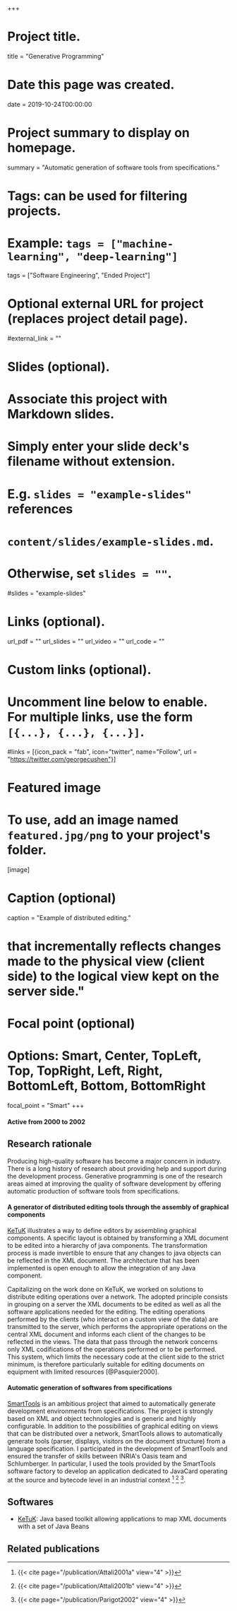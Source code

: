 +++
# Project title.
title = "Generative Programming"

# Date this page was created.
date = 2019-10-24T00:00:00

# Project summary to display on homepage.
summary = "Automatic generation of software tools from specifications."

# Tags: can be used for filtering projects.
# Example: `tags = ["machine-learning", "deep-learning"]`
tags = ["Software Engineering", "Ended Project"]

# Optional external URL for project (replaces project detail page).
#external_link = ""

# Slides (optional).
#   Associate this project with Markdown slides.
#   Simply enter your slide deck's filename without extension.
#   E.g. `slides = "example-slides"` references 
#   `content/slides/example-slides.md`.
#   Otherwise, set `slides = ""`.
#slides = "example-slides"

# Links (optional).
url_pdf = ""
url_slides = ""
url_video = ""
url_code = ""

# Custom links (optional).
#   Uncomment line below to enable. For multiple links, use the form `[{...}, {...}, {...}]`.
#links = [{icon_pack = "fab", icon="twitter", name="Follow", url = "https://twitter.com/georgecushen"}]

# Featured image
# To use, add an image named `featured.jpg/png` to your project's folder. 
[image]
  # Caption (optional)
  caption = "Example of distributed editing."
# that incrementally reflects changes made to the physical view (client side) to the logical view kept on the server side."

  
  # Focal point (optional)
  # Options: Smart, Center, TopLeft, Top, TopRight, Left, Right, BottomLeft, Bottom, BottomRight
  focal_point = "Smart"
+++

#### Active from 2000 to 2002

## Research rationale
Producing high-quality software has become a major concern in industry.
There is a long history of research about providing help and support during the development process.
Generative programming is one of the research areas aimed at improving the quality of software development by offering automatic production of software tools from specifications.

#### A generator of distributed editing tools through the assembly of graphical components

[KeTuK](/software/ketuk) illustrates a way to define editors by assembling graphical components.
A specific layout is obtained by transforming a XML document to be edited into a hierarchy of java components.
The transformation process is made invertible to ensure that any changes to java objects can be reflected in the XML document.
The architecture that has been implemented is open enough to allow the integration of any Java component.

Capitalizing on the work done on KeTuK, we worked on solutions to distribute editing operations over a network.
The adopted principle consists in grouping on a server the XML documents to be edited as well as all the software applications needed for the editing.
The editing operations performed by the clients (who interact on a custom view of the data) are transmitted to the server, which performs the appropriate operations on the central XML document and informs each client of the changes to be reflected in the views.
The data that pass through the network concerns only XML codifications of the operations performed or to be performed.
This system, which limits the necessary code at the client side to the strict minimum, is therefore particularly suitable for editing documents on equipment with limited resources [@Pasquier2000].

#### Automatic generation of softwares from specifications

[SmartTools](http://www-sop.inria.fr/members/Didier.Parigot/SmartTools/) is an ambitious project that aimed to automatically generate development environments from specifications.
The project is strongly based on XML and object technologies and is generic and highly configurable.
In addition to the possibilities of graphical editing on views that can be distributed over a network, SmartTools allows to automatically generate tools (parser, displays, visitors on the document structure) from a language specification.
I participated in the development of SmartTools and ensured the transfer of skills between INRIA's Oasis team and Schlumberger.
In particular, I used the tools provided by the SmartTools software factory to develop an application dedicated to JavaCard operating at the source and bytecode level in an industrial context [^Attali2001a] [^Attali2001b] [^Parigot2002].

## Softwares
* [KeTuK](/software/ketuk): Java based toolkit allowing applications to map XML documents with a set of Java Beans

## Related publications
[^Pasquier2000]: {{< cite page="/publication/Pasquier2000" view="4" >}}
[^Attali2001a]: {{< cite page="/publication/Attali2001a" view="4" >}}
[^Attali2001b]: {{< cite page="/publication/Attali2001b" view="4" >}}
[^Parigot2002]: {{< cite page="/publication/Parigot2002" view="4" >}}
